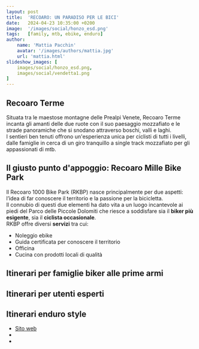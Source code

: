 ```yaml
---
layout: post
title:  'RECOARO: UN PARADISO PER LE BICI'
date:   2024-04-23 10:35:00 +0200
image:  '/images/social/honzo_esd.png'
tags:   [family, mtb, ebike, enduro]
author:
    name: 'Mattia Pacchin'
    avatar: '/images/authors/mattia.jpg'
    url: 'mattia.html'
slideshow_images: [
    images/social/honzo_esd.png,
    images/social/vendetta1.png
]
---
```


## Recoaro Terme

Situata tra le maestose montagne delle Prealpi Venete, Recoaro Terme incanta gli amanti delle due ruote con il suo paesaggio mozzafiato e le strade panoramiche che si snodano attraverso boschi, valli e laghi.  
I sentieri ben tenuti offrono un'esperienza unica per ciclisti di tutti i livelli, dalle famiglie in cerca di un giro tranquillo a single track mozzafiato per gli appassionati di mtb.

## Il giusto punto d'appoggio: Recoaro Mille Bike Park

Il Recoaro 1000 Bike Park (RKBP) nasce principalmente per due aspetti: l’idea di far conoscere il territorio e la passione per la bicicletta.  
Il connubio di questi due elementi ha dato vita a un luogo incantevole ai piedi del Parco delle Piccole Dolomiti che riesce a soddisfare sia il **biker più esigente**, sia il **ciclista occasionale**.  
RKBP offre diversi **servizi** tra cui:

- Noleggio ebike
- Guida certificata per conoscere il territorio
- Officina
- Cucina con prodotti locali di qualità

## Itinerari per famiglie biker alle prime armi



## Itinerari per utenti esperti



## Itinerari enduro style



<div class="social">
    <ul class="social__list list-reset">
        <li class="social__item">
            <a class="social__link" href="https://recoaromillebikepark.com/" target="_blank" rel="noopener">
                Sito web
            </a>
        </li>
        <li class="social__item">
            <a class="social__link" href="https://www.facebook.com/Recoaromillebikepark" target="_blank" rel="noopener">
                <ion-icon name="logo-facebook"></ion-icon>
            </a>
        </li>
        <li class="social__item">
            <a class="social__link" href="https://www.instagram.com/recoaromillebikepark/" target="_blank" rel="noopener">
                <ion-icon name="logo-instagram"></ion-icon>
            </a>
        </li>
    </ul>
</div>
